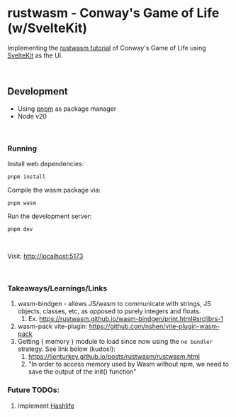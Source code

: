 # rustwasm - Conway's Game of Life (w/SvelteKit)

Implementing the [rustwasm tutorial](https://rustwasm.github.io/docs/book/game-of-life/introduction.html) of Conway's Game of Life using [SvelteKit](https://kit.svelte.dev/) as the UI.

<br>

## Development

- Using [pnpm](https://pnpm.io/) as package manager
- Node v20

<br>

### Running

Install web dependencies:

```
pnpm install
```

Compile the wasm package via:

```
pnpm wasm
```

Run the development server:

```
pnpm dev
```

<br>

Visit: [http://localhost:5173](http://localhost:5173)

<br>

### Takeaways/Learnings/Links

1. wasm-bindgen - allows JS/wasm to communicate with strings, JS objects, classes, etc, as opposed to purely integers and floats.
   1. Ex. https://rustwasm.github.io/wasm-bindgen/print.html#srclibrs-1
2. wasm-pack vite-plugin: https://github.com/nshen/vite-plugin-wasm-pack
3. Getting { memory } module to load since now using the `no bundler` strategy. See link below (kudos!):
   1. https://lionturkey.github.io/posts/rustwasm/rustwasm.html
   2. "In order to access memory used by Wasm without npm, we need to save the output of the init() function"

### Future TODOs:

1. Implement [Hashlife](https://en.wikipedia.org/wiki/Hashlife)
